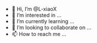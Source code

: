 - 👋 Hi, I’m @L-xiaoX
- 👀 I’m interested in ...
- 🌱 I’m currently learning ...
- 💞️ I’m looking to collaborate on ...
- 📫 How to reach me ...

<!---
L-xiaoX/L-xiaoX is a ✨ special ✨ repository because its `README.md` (this file) appears on your GitHub profile.
You can click the Preview link to take a look at your changes.
--->
